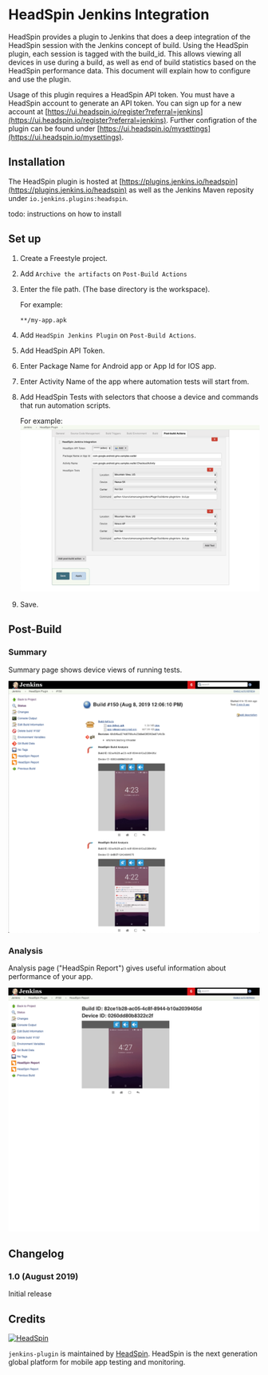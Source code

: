 # HeadSpin Jenkins Integration

HeadSpin provides a plugin to Jenkins that does a deep integration of the HeadSpin session with the Jenkins concept of build. Using the HeadSpin plugin, each session is tagged with the build_id. This allows viewing all devices in use during a build, as well as end of build statistics based on the HeadSpin performance data. This document will explain how to configure and use the plugin.

Usage of this plugin requires a HeadSpin API token. You must have a HeadSpin account to generate an API token. You can sign up for a new account at [https://ui.headspin.io/register?referral=jenkins](https://ui.headspin.io/register?referral=jenkins). Further configration of the plugin can be found under [https://ui.headspin.io/mysettings](https://ui.headspin.io/mysettings).


## Installation

The HeadSpin plugin is hosted at [https://plugins.jenkins.io/headspin](https://plugins.jenkins.io/headspin) as well as the Jenkins Maven reposity under `io.jenkins.plugins:headspin`. 

todo: instructions on how to install


## Set up

1. Create a Freestyle project.
2. Add `Archive the artifacts` on `Post-Build Actions`
3. Enter the file path. (The base directory is the workspace).

   For example:
   ```
   **/my-app.apk
   ```
4. Add `HeadSpin Jenkins Plugin` on `Post-Build Actions`.
5. Add HeadSpin API Token.
6. Enter Package Name for Android app or App Id for IOS app.
7. Enter Activity Name of the app where automation tests will start from.
8. Add HeadSpin Tests with selectors that choose a device and commands that run automation scripts.

   For example:
   ![Screenshot](docs/images/settings.png)

9. Save.


## Post-Build

### Summary
Summary page shows device views of running tests.

![Screenshot](docs/images/summary.png)


### Analysis
Analysis page ("HeadSpin Report") gives useful information about performance of your app.

![Screenshot](docs/images/analysis.png)


## Changelog

### 1.0 (August 2019)

Initial release


## Credits

[![][headspin-wordmark]](https://headspin.io)

`jenkins-plugin` is maintained by [HeadSpin](https://headspin.io). HeadSpin is the next generation global platform for mobile app testing and monitoring.


[headspin-wordmark]: docs/images/headspin-wordmark.png "HeadSpin"
